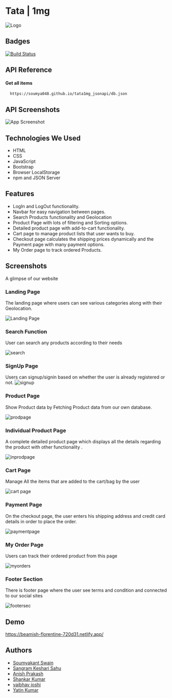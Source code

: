 
# Tata | 1mg
![Logo](https://user-images.githubusercontent.com/91946820/174490401-ed7605db-3f75-4340-b3b0-09af3074b040.png)



## Badges

[![Build Status](https://travis-ci.org/joemccann/dillinger.svg?branch=master)](https://github.com/Soumya048/tata_1mg)


## API Reference

#### Get all items

```http
  https://soumya048.github.io/tata1mg_jsonapi/db.json
```




## API Screenshots

![App Screenshot](https://user-images.githubusercontent.com/91946820/174490667-b79360ac-d10d-47c4-8c80-8766242e59f6.png)


## Technologies We Used
- HTML
- CSS
- JavaScript
- Bootstrap
- Browser LocalStorage
- npm and JSON Server

## Features
- LogIn and LogOut functionality.
- Navbar for easy navigation between pages.
- Search Products functionality and Geolocation
- Product Page with lots of filtering and Sorting options.
- Detailed product page with add-to-cart functionality.
- Cart page to manage product lists that user wants to buy.
- Checkout page calculates the shipping prices dynamically and the Payment page with many payment options.
- My Order page to track ordered Products.

## Screenshots
A glimpse of our website

### Landing Page

The landing page where users can see various categories along with their Geolocation.

![Landing Page](https://user-images.githubusercontent.com/91946820/174492873-df01a518-01b0-4fd4-9713-8c589cc84ef7.png)

### Search Function

User can search any products according to their needs

![search](https://user-images.githubusercontent.com/91946820/174493059-16e52074-fe9e-4018-a32b-46dbcbdee0c7.png)

### SignUp Page
Users can signup/signin based on whether the user is already registered or not.
![signup](https://user-images.githubusercontent.com/91946820/174493100-2f357767-5aab-491a-9632-da027f3d8631.png)

### Product Page

Show Product data by Fetching Product data from our own database.

![prodpage](https://user-images.githubusercontent.com/91946820/174493141-4bd45232-ecf2-4e7f-b91a-703b67bff5a9.png)

### Individual Product Page

A complete detailed product page which displays all the details regarding the product with other functionality .

![inprodpage](https://user-images.githubusercontent.com/91946820/174493233-433724a8-6c6b-4ad2-a702-d4bb43678d33.png)

### Cart Page

 Manage All the items that are added to the cart/bag by the user

![cart page](https://user-images.githubusercontent.com/91946820/174493259-f249e730-f51a-48a9-bdaf-f2cca1977998.png)

### Payment Page

On the checkout page, the user enters his shipping address and credit card details in order to place the order.

![paymentpage](https://user-images.githubusercontent.com/91946820/174493404-99e75d76-13c6-4795-9a44-4a0821e18df6.png)

### My Order Page

Users can track their ordered product from this page

![myorders](https://user-images.githubusercontent.com/91946820/174493463-cf318a4c-784f-4d01-90e8-99cb0bbab5b0.png)

### Footer Section

There is footer page where the user see terms and condition and connected to our social sites

![footersec](https://user-images.githubusercontent.com/91946820/174493499-5077e966-2309-4c4c-84fa-5e3e88d0497b.png)
## Demo

https://beamish-florentine-720d31.netlify.app/


## Authors

- [Soumyakant Swain](https://github.com/Soumya048)
- [Sangram Keshari Sahu](https://github.com/Sangram-1996)
- [Anish Prakash](https://github.com/Anish22prakash)
- [Shankar Kumar](https://github.com/Ppreedam)
- [vaibhav joshi](https://github.com/vaibhavj478)
- [Yatin Kumar](https://github.com/yatinkumar01)
